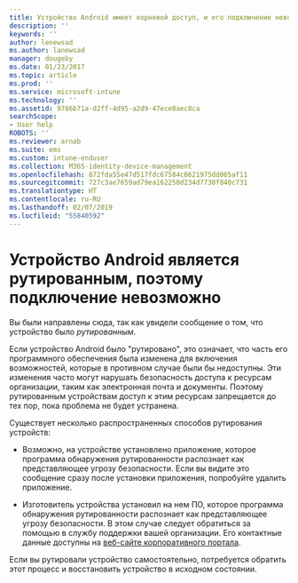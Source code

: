 ```yaml
---
title: Устройство Android имеет корневой доступ, и его подключение невозможно
description: ''
keywords: ''
author: lenewsad
ms.author: lanewsad
manager: dougeby
ms.date: 01/23/2017
ms.topic: article
ms.prod: ''
ms.service: microsoft-intune
ms.technology: ''
ms.assetid: 9786b71a-d2ff-4d95-a2d9-47ece0aec8ca
searchScope:
- User help
ROBOTS: ''
ms.reviewer: arnab
ms.suite: ems
ms.custom: intune-enduser
ms.collection: M365-identity-device-management
ms.openlocfilehash: 872fda55e47d517fdc67584c0621975dd065af11
ms.sourcegitcommit: 727c3ae7659ad79ea162250d234d7730f840c731
ms.translationtype: HT
ms.contentlocale: ru-RU
ms.lasthandoff: 02/07/2019
ms.locfileid: "55840592"
---
```

# <a name="your-android-device-is-rooted-so-you-cant-connect"></a>Устройство Android является рутированным, поэтому подключение невозможно

Вы были направлены сюда, так как увидели сообщение о том, что устройство было _рутированным_.

Если устройство Android было "рутировано", это означает, что часть его программного обеспечения была изменена для включения возможностей, которые в противном случае были бы недоступны. Эти изменения часто могут нарушать безопасность доступа к ресурсам организации, таким как электронная почта и документы. Поэтому рутированным устройствам доступ к этим ресурсам запрещается до тех пор, пока проблема не будет устранена.  

Существует несколько распространенных способов рутирования устройств:

- Возможно, на устройстве установлено приложение, которое программа обнаружения рутированности распознает как представляющее угрозу безопасности. Если вы видите это сообщение сразу после установки приложения, попробуйте удалить приложение.

- Изготовитель устройства установил на нем ПО, которое программа обнаружения рутированности распознает как представляющее угрозу безопасности. В этом случае следует обратиться за помощью в службу поддержки вашей организации. Его контактные данные доступны на [веб-сайте корпоративного портала](https://go.microsoft.com/fwlink/?linkid=2010980).

Если вы рутировали устройство самостоятельно, потребуется обратить этот процесс и восстановить устройство в исходном состоянии.
